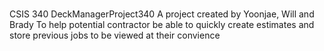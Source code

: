# 
CSIS 340
DeckManagerProject340
A project created by Yoonjae, Will and Brady
To help potential contractor be able to quickly create estimates and store previous jobs to be viewed at their convience
